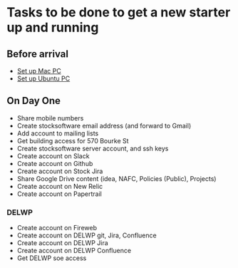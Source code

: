 # Tasks to be done to get a new starter up and running

## Before arrival
* [Set up Mac PC](./Induction-NewPC-Ubuntu.md)
* [Set up Ubuntu PC](./Induction-NewPC-Ubuntu.md)

## On Day One
* Share mobile numbers
* Create stocksoftware email address (and forward to Gmail)
* Add account to mailing lists
* Get building access for 570 Bourke St
* Create stocksoftware server account, and ssh keys
* Create account on Slack
* Create account on Github
* Create account on Stock Jira
* Share Google Drive content (idea, NAFC, Policies (Public), Projects) 
* Create account on New Relic
* Create account on Papertrail

### DELWP

* Create account on Fireweb
* Create account on DELWP git, Jira, Confluence
* Create account on DELWP Jira
* Create account on DELWP Confluence
* Get DELWP soe access
